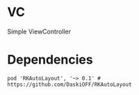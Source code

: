# VC

Simple ViewController

# Dependencies

`pod 'RKAutoLayout', '~> 0.1' # https://github.com/DaskiOFF/RKAutoLayout`